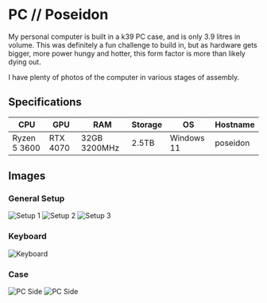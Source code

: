 # PC // Poseidon

My personal computer is built in a k39 PC case, and is only 3.9 litres in volume. This was definitely a fun challenge to
build in, but as hardware gets bigger, more power hungy and hotter, this form factor is more than likely dying out.

I have plenty of photos of the computer in various stages of assembly.

## Specifications

| CPU          | GPU        | RAM          | Storage | OS         | Hostname |
| ------------ | ---------- | ------------ | ------- | ---------- | -------- |
| Ryzen 5 3600 | RTX 4070   | 32GB 3200MHz | 2.5TB   | Windows 11 | poseidon |

## Images

### General Setup

![Setup 1](https://cdn.discordapp.com/attachments/769404248378048512/861446531353935872/20210531_202929.jpg)
![Setup 2](https://cdn.discordapp.com/attachments/769404248378048512/861446530909077514/20210630_233136.jpg)
![Setup 3](https://cdn.discordapp.com/attachments/769404248378048512/861446530367225866/20210701_013044.jpg)

### Keyboard

![Keyboard](https://i.dbyte.xyz/2021-07-NO.jpg)

### Case

![PC Side](https://i.dbyte.xyz/2021-07-i1.jpg)
![PC Side](https://i.dbyte.xyz/2021-07-cl.jpg)
